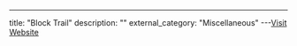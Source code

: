---
title: "Block Trail"
description: ""
external_category: "Miscellaneous"
---[Visit Website](https://www.blocktrail.com/BTC)

